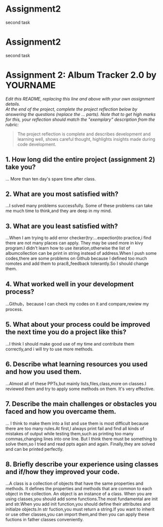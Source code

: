 # Assignment2
second task
# Assignment2
second task
# Assignment 2: Album Tracker 2.0 by YOURNAME

_Edit this README, replacing this line and above with your own assignment details._  
_At the end of the project, complete the project reflection below by answering the questions (replace the ... parts)._
_Note that to get high marks for this, your reflection should match the "exemplary" description from the rubric:_

> The project reflection is complete and describes development and learning well, shows careful thought, highlights insights made during code development.


## 1. How long did the entire project (assignment 2) take you?
...  More than ten day's spare time after class.

## 2. What are you most satisfied with?
...I solved many problems successfully. Some of these problems can take me much time to think,and they are deep in my mind.

## 3. What are you least satisfied with?
...When I am trying to add error checker(try:...expection)to practice,i find there are not many places can apply.
They may be used more in kivy program.I didn't learn how to use iteration,otherwise the list of albumcollection
can be print in string instead of address.When I push some codes,there are some problems on Github because I defined 
too much romotes and add them to prac8_feedback tolerantly.So I should change them.

## 4. What worked well in your development process?
...Github，because I can check my codes on it and compare,rewiew my process.

## 5. What about your process could be improved the next time you do a project like this?
...I think I should make good use of my time and contribute them correctly,and i will try to use more methods.

## 6. Describe what learning resources you used and how you used them.
...Almost all of these PPTs,but mainly lists,files,class,more on classes.I reviewed them and try to apply some methods on them.
It's very effective.

## 7. Describe the main challenges or obstacles you faced and how you overcame them.
... I think to make them into a list and use them is most difficult because there are too many rules.At first,I always print fail and 
find all kinds of mistakes of output while testing them,such as printing too many commas,changing lines into one line.
But I think there must be something to solve them,so I tried and read ppts again and again.
Finally,they are solved and can be printed perfectly.

## 8. Briefly describe your experience using classes and if/how they improved your code.
...A class is a collection of objects that have the same properties and methods.  It defines the properties and methods 
that are common to each object in the collection.  An object is an instance of a class.  When you are using classes,you 
should add some functions.The most fundamental are init and str.When you add init function,you should define their
attributes and initialze objects.In str fuction,you must return a string.If you want to inherit or use other classes,you can
 import them,and then you can apply these fuctions in father classes conveniently.
